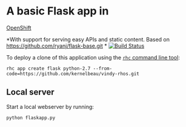# A basic Flask app in
[OpenShift](http://OpenShift.com)

*With support for serving easy APIs and static content. Based on https://github.com/ryanj/flask-base.git * [![Build Status](http://img.shields.io/travis/ryanj/flask-base.svg)](https://travis-ci.org/ryanj/flask-base)

To deploy a clone of this application using the [`rhc` command line tool](http://rubygems.org/gems/rhc):

    rhc app create flask python-2.7 --from-code=https://github.com/kernelbeau/vindy-rhos.git

## Local server
Start a local webserver by running:

```bash
python flaskapp.py
```
